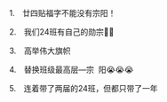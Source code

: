<p class="MsoNormal" style="margin-left:21.0pt;text-indent:-21.0pt;mso-list:l47 level1 lfo48">
<?if !supportLists?><span lang="EN-US"><span style="mso-list:Ignore">1.<span style='font:7.0pt "Times New Roman"'>     
                    </span></span></span>
<?endif?><span class="GramE">廿</span>四贴福字不能没有宗阳！
        </p><p class="MsoNormal" style="margin-left:21.0pt;text-indent:-21.0pt;mso-list:l47 level1 lfo48">
<?if !supportLists?><span lang="EN-US"><span style="mso-list:Ignore">2.<span style='font:7.0pt "Times New Roman"'>     
                    </span></span></span>
<?endif?>我们<span lang="EN-US">24</span>班有自己的勋宗<span class="Emoji"><span lang="EN-US">🤗🤗</span></span>
</p><p class="MsoNormal" style="margin-left:21.0pt;text-indent:-21.0pt;mso-list:l47 level1 lfo48">
<?if !supportLists?><span lang="EN-US"><span style="mso-list:Ignore">3.<span style='font:7.0pt "Times New Roman"'>     
                    </span></span></span>
<?endif?>高举伟大旗帜
        </p><p class="MsoNormal" style="margin-left:21.0pt;text-indent:-21.0pt;mso-list:l47 level1 lfo48">
<?if !supportLists?><span lang="EN-US"><span style="mso-list:Ignore">4.<span style='font:7.0pt "Times New Roman"'>     
                    </span></span></span>
<?endif?>替换班级<span class="GramE">最高层<span lang="EN-US">—</span>宗</span><span lang="EN-US"><span style="mso-spacerun:yes">  </span></span>阳<span class="Emoji"><span lang="EN-US">😭😭😭</span></span>
</p><p class="MsoNormal" style="margin-left:21.0pt;text-indent:-21.0pt;mso-list:l47 level1 lfo48">
<?if !supportLists?><span lang="EN-US"><span style="mso-list:Ignore">5.<span style='font:7.0pt "Times New Roman"'>     
                    </span></span></span>
<?endif?><span class="GramE">连着带</span>了两届的<span lang="EN-US">24</span>班，但都只带了一年
        </p>